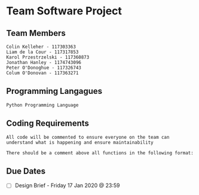 # Team Software Project


## Team Members
    Colin Kelleher - 117303363
    Liam de la Cour - 117317853
    Karol Przestrzelski - 117360873
    Jonathan Hanley - 1174743096
    Peter O'Donoghue - 117326743
    Colum O'Donovan - 117363271
    
## Programming Langagues
    Python Programming Language

## Coding Requirements
    All code will be commented to ensure everyone on the team can understand what is happening and ensure maintainability
    
    There should be a comment above all functions in the following format:
    
 
## Due Dates
- [ ] Design Brief - Friday 17 Jan 2020 @ 23:59
